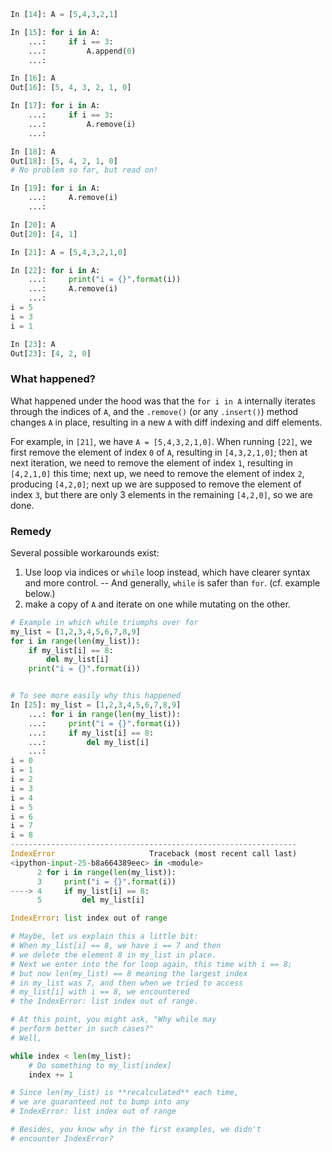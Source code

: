 ```python
In [14]: A = [5,4,3,2,1]                                        

In [15]: for i in A: 
    ...:     if i == 3: 
    ...:         A.append(0) 
    ...:                                                        

In [16]: A                                                      
Out[16]: [5, 4, 3, 2, 1, 0]

In [17]: for i in A: 
    ...:     if i == 3: 
    ...:         A.remove(i) 
    ...:                                                        

In [18]: A                                                      
Out[18]: [5, 4, 2, 1, 0]
# No problem so far, but read on!

In [19]: for i in A: 
    ...:     A.remove(i) 
    ...:                                                        

In [20]: A                                                      
Out[20]: [4, 1]

In [21]: A = [5,4,3,2,1,0]                                      

In [22]: for i in A: 
    ...:     print("i = {}".format(i)) 
    ...:     A.remove(i) 
    ...:                                                        
i = 5
i = 3
i = 1

In [23]: A                                                      
Out[23]: [4, 2, 0]

```


### What happened?
What happened under the hood was that the `for i in A` internally iterates through the
indices of `A`, and the `.remove()` (or any `.insert()`)
method changes `A` in place, resulting in a new `A`
with diff indexing and diff elements.

For example, in `[21]`, we have `A = [5,4,3,2,1,0]`. When running `[22]`, we first remove the
element of index `0` of `A`, resulting in `[4,3,2,1,0]`; then at next iteration, we need to
remove the element of index `1`, resulting in `[4,2,1,0]` this time; next up, we need to
remove the element of index `2`, producing `[4,2,0]`; next up we are supposed to remove the
element of index `3`, but there are only 3 elements in the remaining `[4,2,0]`, so we are done.


### Remedy
Several possible workarounds exist:
1. Use loop via indices or `while` loop instead, which have
clearer syntax and more control. -- And generally,
`while` is safer than `for`. (cf. example below.)
2. make a copy of `A` and iterate on one while mutating on
the other.

```python
# Example in which while triumphs over for
my_list = [1,2,3,4,5,6,7,8,9]
for i in range(len(my_list)):
    if my_list[i] == 8:
        del my_list[i]
    print("i = {}".format(i))


# To see more easily why this happened
In [25]: my_list = [1,2,3,4,5,6,7,8,9] 
    ...: for i in range(len(my_list)): 
    ...:     print("i = {}".format(i)) 
    ...:     if my_list[i] == 8: 
    ...:         del my_list[i] 
    ...:                                                        
i = 0
i = 1
i = 2
i = 3
i = 4
i = 5
i = 6
i = 7
i = 8
----------------------------------------------------------------
IndexError                     Traceback (most recent call last)
<ipython-input-25-b8a664389eec> in <module>
      2 for i in range(len(my_list)):
      3     print("i = {}".format(i))
----> 4     if my_list[i] == 8:
      5         del my_list[i]

IndexError: list index out of range

# Maybe, let us explain this a little bit:
# When my_list[i] == 8, we have i == 7 and then
# we delete the element 8 in my_list in place.
# Next we enter into the for loop again, this time with i == 8;
# but now len(my_list) == 8 meaning the largest index
# in my_list was 7, and then when we tried to access
# my_list[i] with i == 8, we encountered
# the IndexError: list index out of range.

# At this point, you might ask, "Why while may
# perform better in such cases?"
# Well,

while index < len(my_list):
	# Do something to my_list[index]
	index += 1

# Since len(my_list) is **recalculated** each time,
# we are guaranteed not to bump into any
# IndexError: list index out of range

# Besides, you know why in the first examples, we didn't
# encounter IndexError?
```
